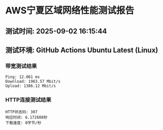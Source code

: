 # AWS宁夏区域网络性能测试报告
## 测试时间: 2025-09-02 16:15:44
## 测试环境: GitHub Actions Ubuntu Latest (Linux)

### 带宽测试结果
```
Ping: 12.061 ms
Download: 1963.57 Mbit/s
Upload: 1386.12 Mbit/s
```

### HTTP连接测试结果
```
HTTP状态码: 307
响应时间: 6.172608秒
下载速度: 0字节/秒
```

